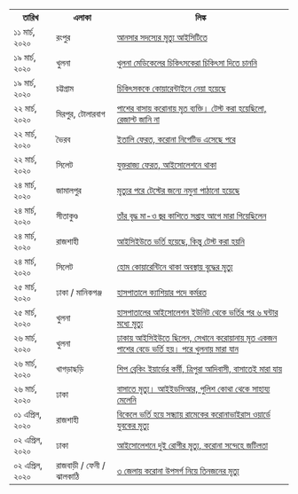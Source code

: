 <table>
  <tr>
    <th>তারিখ</th>
    <th>এলাকা</th>
    <th>লিঙ্ক</th>
  </tr>
  <tr>
    <td>১১ মার্চ, ২০২০</td>
    <td>রংপুর</td>
    <td><a href="https://www.dhakatribune.com/bangladesh/dhaka/2020/03/18/death-of-ansar-member-prompts-coronavirus-panic-at-bcc?fbclid=IwAR0uFFjPW379-0BeH2ufo4-tH4afRBwGaQgXQfSQ_U9DPjA5h1kUrijml9k" target="_blank">আনসার সদস্যের মৃত্যু আইসিটিতে</a></td>
  </tr>
  <tr>
    <td>১৯ মার্চ, ২০২০</td>
    <td>খুলনা</td>
    <td><a href="https://www.prothomalo.com/bangladesh/article/1646173" target="_blank">খুলনা মেডিকেলের চিকিৎসকেরা চিকিৎসা দিতে চাননি</a></td>
  </tr>
  <tr>
    <td>১৯ মার্চ, ২০২০</td>
    <td>চট্টগ্রাম</td>
    <td><a href="https://www.jagonews24.com/national/news/567763" target="_blank">চিকিৎসককে কোয়ারেন্টাইনে নেয়া হয়েছে</a></td>
  </tr>
  <tr>
    <td>২২ মার্চ, ২০২০</td>
    <td>মিরপুর, টোলারবাগ</td>
    <td><a href="https://www.prothomalo.com/bangladesh/article/1646386" target="_blank">পাশের বাসায় করোনায় মৃত ব্যক্তি। টেস্ট করা হয়েছিলো, রেজাল্ট জানি না</a></td>
  </tr>
  <tr>
    <td>২২ মার্চ, ২০২০</td>
    <td>ভৈরব</td>
    <td><a href="https://www.prothomalo.com/bangladesh/article/1646428" target="_blank">ইতালি ফেরত, করোনা নিগেটিভ এসেছে পরে</a></td>
  </tr>
  <tr>
    <td>২২ মার্চ, ২০২০</td>
    <td>সিলেট</td>
    <td><a href="https://www.jugantor.com/national/291764" target="_blank">যুক্তরাজ্য ফেরত, আইসোলেশনে থাকা</a></td>
  </tr>
  <tr>
    <td>২৪ মার্চ, ২০২০</td>
    <td>জামালপুর</td>
    <td><a href="https://www.bhorerkagoj.com/print-edition/2020/03/25/301406.php" target="_blank">মৃত্যুর পরে টেস্টের জন্যে নমুনা পাঠানো হয়েছে</a></td>
  </tr>
  <tr>
    <td>২৪ মার্চ, ২০২০</td>
    <td>সীতাকুণ্ড</td>
    <td><a href="https://www.prothomalo.com/bangladesh/article/1646820" target="_blank">তাঁর বৃদ্ধ মা-ও  জ্বর কাশিতে সপ্তাহ আগে মারা গিয়েছিলেন</a></td>
  </tr>
  <tr>
    <td>২৪ মার্চ, ২০২০</td>
    <td>রাজশাহী</td>
    <td><a href="http://btnews24.com.bd/archives/%E0%A6%89%E0%A6%AA%E0%A6%9C%E0%A7%87%E0%A6%B2%E0%A6%BE-%E0%A6%B8%E0%A6%82%E0%A6%AC%E0%A6%BE%E0%A6%A6/46668/" target="_blank">আইসিইউতে ভর্তি হয়েছে, কিন্তু টেস্ট করা হয়নি</a></td>
  </tr>
  <tr>
    <td>২৪ মার্চ, ২০২০</td>
    <td>সিলেট</td>
    <td><a href="https://www.sylhettoday24.news/news/details/Sylhet/96238?utm_campaign=shareaholic&utm_medium=facebook&utm_source=socialnetwork&fbclid=IwAR0eSYFHxdtjFEzTFm47o3eOziV0Qh-_VJUufaTu1eUyEeNwS14B5c8q2vs" target="_blank">হোম কোয়ারেন্টিনে থাকা অবস্থায় বৃদ্ধের মৃত্যু</a></td>
  </tr>
  <tr>
    <td>২৫ মার্চ, ২০২০</td>
    <td>ঢাকা / মানিকগঞ্জ</td>
    <td><a href="https://www.prothomalo.com/bangladesh/article/1646889" target="_blank">হাসপাতালে ক্যাশিয়ার পদে কর্মরত</a></td>
  </tr>
  <tr>
    <td>২৫ মার্চ, ২০২০</td>
    <td>খুলনা</td>
    <td><a href="https://www.thedailystar.net/2-die-fever-breathing-problems-in-khulna-khagrachhari-1886296" target="_blank">হাসপাতালের আইসোলেশন ইউনিট থেকে ভর্তির পর ৬ ঘন্টার মধ্যে মৃত্যু</a></td>
  </tr>
  <tr>
    <td>২৬ মার্চ, ২০২০</td>
    <td>খুলনা</td>
    <td><a href="https://www.banglatribune.com/country/news/615646/" target="_blank">ঢাকায় আইসিইউতে ছিলেন, সেখানে করোয়ানায় মৃত একজন পাশের বেডে ভর্তি হয়। পরে খুলনায় মারা যান</a></td>
  </tr>
  <tr>
    <td>২৬ মার্চ, ২০২০</td>
    <td>খাগড়াছড়ি</td>
    <td><a href="https://www.thedailystar.net/2-die-fever-breathing-problems-in-khulna-khagrachhari-1886296" target="_blank">শিপ ব্রেকিং ইয়ার্ডের কর্মী, ত্রিপুরা আদিবাসী, বাসাতেই মারা যায়</a></td>
  </tr>
  <tr>
    <td>২৬ মার্চ, ২০২০</td>
    <td>ঢাকা</td>
    <td><a href="https://www.facebook.com/story.php?story_fbid=10156693573511504&id=513696503" target="_blank">বাসাতে মৃত্যু। আইইডসিআর, পুলিশ কোথা থেকে সাহায্য মেলেনি</a></td>
  </tr>
  <tr>
    <td>০১ এপ্রিল, ২০২০</td>
    <td>রাজশাহী</td>
    <td><a href="https://bangla.dhakatribune.com/bangladesh/2020/04/01/21769/%E0%A6%AC%E0%A6%BF%E0%A6%95%E0%A7%87%E0%A6%B2%E0%A7%87-%E0%A6%AD%E0%A6%B0%E0%A7%8D%E0%A6%A4%E0%A6%BF-%E0%A6%B9%E0%A7%9F%E0%A7%87-%E0%A6%B8%E0%A6%A8%E0%A7%8D%E0%A6%A7%E0%A7%8D%E0%A6%AF%E0%A6%BE%E0%A7%9F-%E0%A6%B0%E0%A6%BE%E0%A6%AE%E0%A7%87%E0%A6%95%E0%A7%87%E0%A6%B0-%E0%A6%95%E0%A6%B0%E0%A7%8B%E0%A6%A8%E0%A6%BE%E0%A6%AD%E0%A6%BE%E0%A6%87%E0%A6%B0%E0%A6%BE%E0%A6%B8-%E0%A6%93%E0%A7%9F%E0%A6%BE%E0%A6%B0%E0%A7%8D%E0%A6%A1%E0%A7%87-%E0%A6%AF%E0%A7%81%E0%A6%AC%E0%A6%95%E0%A7%87%E0%A6%B0-%E0%A6%AE%E0%A7%83%E0%A6%A4%E0%A7%8D%E0%A6%AF%E0%A7%81" target="_blank">বিকেলে ভর্তি হয়ে সন্ধ্যায় রামেকের করোনাভাইরাস ওয়ার্ডে যুবকের মৃত্যু</a></td>
  </tr>
  <tr>
    <td>০২ এপ্রিল, ২০২০</td>
    <td>ঢাকা</td>
    <td><a href="https://www.kalerkantho.com/online/national/2020/04/02/893828" target="_blank">আইসোলেশনে দুই রোগীর মৃত্যু, করোনা সন্দেহে জটিলতা</a></td>
  </tr>
  <tr>
    <td>০২ এপ্রিল, ২০২০</td>
    <td>রাজবাড়ী / ফেনী / ঝালকাঠি</td>
    <td><a href="https://bonikbarta.net/home/news_description/225596/%E0%A7%A9-%E0%A6%9C%E0%A7%87%E0%A6%B2%E0%A6%BE%E0%A7%9F-%E0%A6%95%E0%A6%B0%E0%A7%8B%E0%A6%A8%E0%A6%BE-%E0%A6%89%E0%A6%AA%E0%A6%B8%E0%A6%B0%E0%A7%8D%E0%A6%97-%E0%A6%A8%E0%A6%BF%E0%A7%9F%E0%A7%87-%E0%A6%A4%E0%A6%BF%E0%A6%A8%E0%A6%9C%E0%A6%A8%E0%A7%87%E0%A6%B0-%E0%A6%AE%E0%A7%83%E0%A6%A4%E0%A7%8D%E0%A6%AF%E0%A7%81" target="_blank">৩ জেলায় করোনা উপসর্গ নিয়ে তিনজনের মৃত্যু</a></td>
  </tr>
</table>